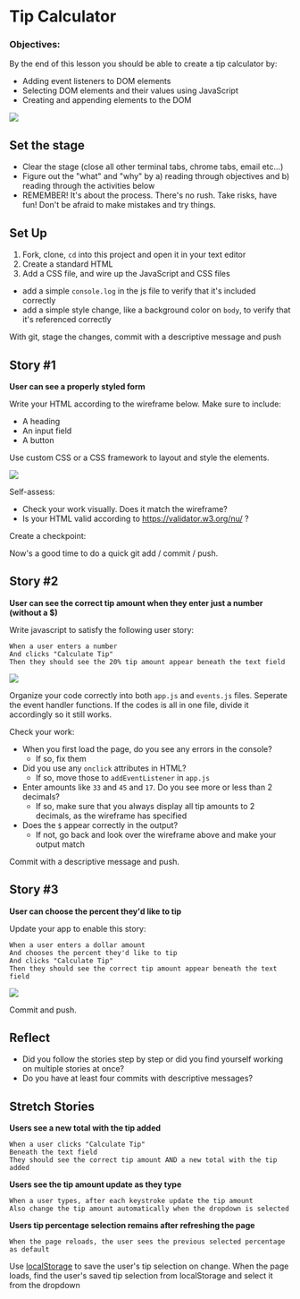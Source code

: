 # Tip Calculator

### Objectives:

By the end of this lesson you should be able to create a tip calculator by:

- Adding event listeners to DOM elements
- Selecting DOM elements and their values using JavaScript
- Creating and appending elements to the DOM

![](wireframes/tip-calculator-amount.png)

## Set the stage

- Clear the stage (close all other terminal tabs, chrome tabs, email etc...)
- Figure out the "what" and "why" by a) reading through objectives and b) reading through the activities below
- REMEMBER!  It's about the process.  There's no rush.  Take risks, have fun!  Don't be afraid to make mistakes and try things.

## Set Up

1. Fork, clone, `cd` into this project and open it in your text editor
1. Create a standard HTML 
1. Add a CSS file, and wire up the JavaScript and CSS files 
  - add a simple `console.log` in the js file to verify that it's included correctly
  - add a simple style change, like a background color on `body`, to verify that it's referenced correctly

With git, stage the changes, commit with a descriptive message and push

## Story #1

**User can see a properly styled form**

Write your HTML according to the wireframe below.  Make sure to include:

- A heading
- An input field
- A button

Use custom CSS or a CSS framework to layout and style the elements.

![](wireframes/tip-calculator.png)

Self-assess:

- Check your work visually.  Does it match the wireframe?
- Is your HTML valid according to https://validator.w3.org/nu/ ?

Create a checkpoint:

Now's a good time to do a quick git add / commit / push.

## Story #2

**User can see the correct tip amount when they enter just a number (without a $)**

Write javascript to satisfy the following user story:

    When a user enters a number 
    And clicks "Calculate Tip"
    Then they should see the 20% tip amount appear beneath the text field

![](wireframes/tip-calculator-filled-in.png)

Organize your code correctly into both `app.js` and `events.js` files. Seperate the event handler functions.
If the codes is all in one file, divide it accordingly so it still works.

Check your work:

- When you first load the page, do you see any errors in the console?
  - If so, fix them
- Did you use any `onclick` attributes in HTML?
  - If so, move those to `addEventListener` in `app.js`
- Enter amounts like `33` and `45` and `17`.  Do you see more or less than 2 decimals?
  - If so, make sure that you always display all tip amounts to 2 decimals, as the wireframe has specified
- Does the `$` appear correctly in the output?
  - If not, go back and look over the wireframe above and make your output match

Commit with a descriptive message and push.

## Story #3

**User can choose the percent they'd like to tip**

Update your app to enable this story:

    When a user enters a dollar amount
    And chooses the percent they'd like to tip
    And clicks "Calculate Tip"
    Then they should see the correct tip amount appear beneath the text field

![](wireframes/tip-calculator-amount.png)

Commit and push.

## Reflect

- Did you follow the stories step by step or did you find yourself working on multiple stories at once?
- Do you have at least four commits with descriptive messages?

## Stretch Stories

**Users see a new total with the tip added**

    When a user clicks "Calculate Tip"
    Beneath the text field
    They should see the correct tip amount AND a new total with the tip added 

**Users see the tip amount update as they type**

    When a user types, after each keystroke update the tip amount
    Also change the tip amount automatically when the dropdown is selected

**Users tip percentage selection remains after refreshing the page**

    When the page reloads, the user sees the previous selected percentage as default

Use [localStorage](https://developer.mozilla.org/en-US/docs/Web/API/Window/localStorage) to save the user's tip selection on change.
When the page loads, find the user's saved tip selection from localStorage and select it from the dropdown
